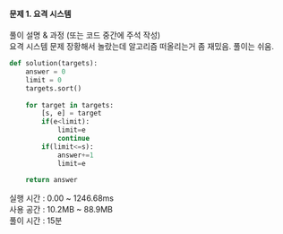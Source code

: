 #### 문제 1. 요격 시스템

풀이 설명 & 과정 (또는 코드 중간에 주석 작성)  
요격 시스템 문제 장황해서 놀랐는데 알고리즘 떠올리는거 좀 재밌음. 풀이는 쉬움.

```python
def solution(targets):
    answer = 0
    limit = 0
    targets.sort()
        
    for target in targets:
        [s, e] = target
        if(e<limit):
            limit=e
            continue
        if(limit<=s):
            answer+=1
            limit=e
        
    return answer
```

실행 시간 : 0.00 ~ 1246.68ms  
사용 공간 : 10.2MB ~ 88.9MB  
풀이 시간 : 15분
